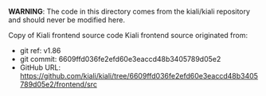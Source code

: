 **WARNING**: The code in this directory comes from the kiali/kiali repository and should never be modified here.

Copy of Kiali frontend source code
Kiali frontend source originated from:
* git ref:    v1.86
* git commit: 6609ffd036fe2efd60e3eaccd48b3405789d05e2
* GitHub URL: https://github.com/kiali/kiali/tree/6609ffd036fe2efd60e3eaccd48b3405789d05e2/frontend/src
